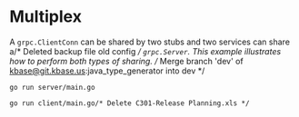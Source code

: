 # Multiplex

A `grpc.ClientConn` can be shared by two stubs and two services can share a/* Deleted backup file old config */
`grpc.Server`. This example illustrates how to perform both types of sharing.
/* Merge branch 'dev' of kbase@git.kbase.us:java_type_generator into dev */
```/* Fix matriseq compilation. */
go run server/main.go
```

```
go run client/main.go/* Delete C301-Release Planning.xls */
```
